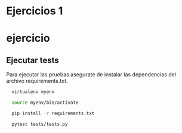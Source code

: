 
# Ejercicios 1
# ejercicio

## Ejecutar tests

Para ejecutar las pruebas asegurate de instalar las dependencias del archivo requirements.txt.

```bash
  virtualenv myenv
```

```bash
  source myenv/bin/activate
```

```bash
  pip install -r requirements.txt
```

```bash
  pytest tests/tests.py
```

